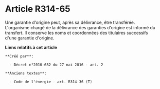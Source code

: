 # Article R314-65

Une garantie d'origine peut, après sa délivrance, être transférée. L'organisme chargé de la délivrance des garanties
d'origine est informé du transfert. Il conserve les noms et coordonnées des titulaires successifs d'une garantie d'origine.

**Liens relatifs à cet article**

	**Créé par**:

	  - Décret n°2016-682 du 27 mai 2016 - art. 2

	**Anciens textes**:

	  - Code de l'énergie - art. R314-36 (T)
